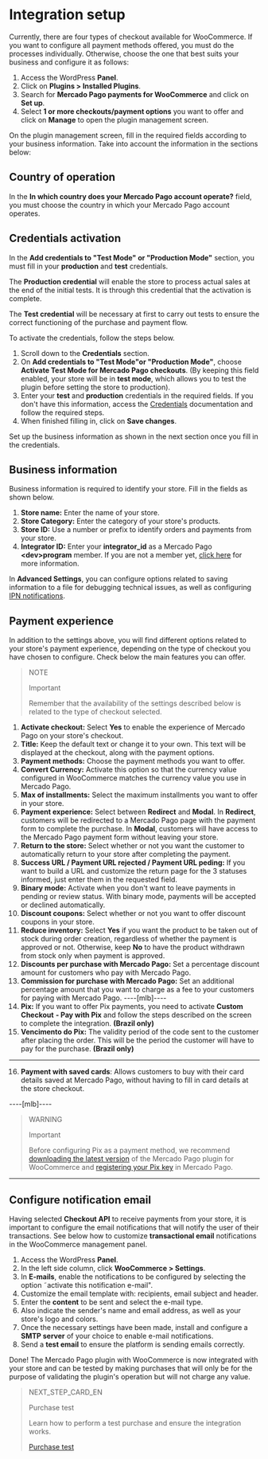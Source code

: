 # Integration setup

Currently, there are four types of checkout available for WooCommerce. If you want to configure all payment methods offered, you must do the processes individually. Otherwise, choose the one that best suits your business and configure it as follows:

1. Access the WordPress **Panel**.
2. Click on **Plugins > Installed Plugins**.
3. Search for **Mercado Pago payments for WooCommerce** and click on **Set up**.
4. Select **1 or more checkouts/payment options** you want to offer and click on **Manage** to open the plugin management screen.

On the plugin management screen, fill in the required fields according to your business information. Take into account the information in the sections below: 

## Country of operation

In the **In which country does your Mercado Pago account operate?** field, you must choose the country in which your Mercado Pago account operates. 

## Credentials activation

In the **Add credentials to "Test Mode" or "Production Mode"** section, you must fill in your **production** and **test** credentials.

The **Production credential** will enable the store to process actual sales at the end of the initial tests. It is through this credential that the activation is complete.

The **Test credential** will be necessary at first to carry out tests to ensure the correct functioning of the purchase and payment flow.

To activate the credentials, follow the steps below.

1. Scroll down to the **Credentials** section.
2. On **Add credentials to "Test Mode"or "Production Mode"**, choose **Activate Test Mode for Mercado Pago checkouts**. (By keeping this field enabled, your store will be in **test mode**, which allows you to test the plugin before setting the store to production).
3. Enter your **test** and **production** credentials in the required fields. If you don't have this information, access the [Credentials](https://www.mercadopago.[FAKER][URL][DOMAIN]/developers/en/guides/resources/credentials) documentation and follow the required steps. 
4. When finished filling in, click on **Save changes**.

Set up the business information as shown in the next section once you fill in the credentials. 

## Business information

Business information is required to identify your store. Fill in the fields as shown below.

1. **Store name:** Enter the name of your store.
2. **Store Category:** Enter the category of your store's products.
3. **Store ID:** Use a number or prefix to identify orders and payments from your store.
4. **Integrator ID:** Enter your **integrator_id** as a Mercado Pago **&lt;dev&gt;program** member. If you are not a member yet, [click here](https://www.mercadopago[FAKER][URL][DOMAIN]/developers/en/developer-program) for more information.

In **Advanced Settings**, you can configure options related to saving information to a file for debugging technical issues, as well as configuring [IPN notifications](https://www.mercadopago[FAKER][URL][DOMAIN]/developers/en/guides/notifications/ipn).

## Payment experience

In addition to the settings above, you will find different options related to your store's payment experience, depending on the type of checkout you have chosen to configure. Check below the main features you can offer.

> NOTE
>
> Important
>
> Remember that the availability of the settings described below is related to the type of checkout selected.

1. **Activate checkout:** Select **Yes** to enable the experience of Mercado Pago on your store's checkout.
2. **Title:** Keep the default text or change it to your own. This text will be displayed at the checkout, along with the payment options.
3. **Payment methods:** Choose the payment methods you want to offer.
4. **Convert Currency:** Activate this option so that the currency value configured in WooCommerce matches the currency value you use in Mercado Pago.
5. **Max of installments:** Select the maximum installments you want to offer in your store.
6. **Payment experience:** Select between **Redirect** and **Modal**. In **Redirect**, customers will be redirected to a Mercado Pago page with the payment form to complete the purchase. In **Modal**, customers will have access to the Mercado Pago payment form without leaving your store.
7. **Return to the store:** Select whether or not you want the customer to automatically return to your store after completing the payment.
8. **Success URL / Payment URL rejected / Payment URL peding:** If you want to build a URL and customize the return page for the 3 statuses informed, just enter them in the requested field.
9. **Binary mode:** Activate when you don't want to leave payments in pending or review status. With binary mode, payments will be accepted or declined automatically.
10. **Discount coupons:** Select whether or not you want to offer discount coupons in your store.
11. **Reduce inventory:** Select **Yes** if you want the product to be taken out of stock during order creation, regardless of whether the payment is approved or not. Otherwise, keep **No** to have the product withdrawn from stock only when payment is approved. 
12. **Discounts per purchase with Mercado Pago:** Set a percentage discount amount for customers who pay with Mercado Pago.
13. **Commission for purchase with Mercado Pago:** Set an additional percentage amount that you want to charge as a fee to your customers for paying with Mercado Pago.
----[mlb]----
14. **Pix:** If you want to offer Pix payments, you need to activate **Custom Checkout** **- Pay with Pix** and follow the steps described on the screen to complete the integration. **(Brazil only)**
15. **Vencimento do Pix:** The validity period of the code sent to the customer after placing the order. This will be the period the customer will have to pay for the purchase. **(Brazil only)**
------------
16. **Payment with saved cards**: Allows customers to buy with their card details saved at Mercado Pago, without having to fill in card details at the store checkout.

----[mlb]----
> WARNING
>
> Important
>
> Before configuring Pix as a payment method, we recommend [downloading the latest version](https://br.wordpress.org/plugins/woocommerce-mercadopago/#description) of the Mercado Pago plugin for WooCommerce and [registering your Pix key](https://www.mercadopago.com.br/stop/pix?url=https%3A%2F%2Fwww.mercadopago.com.br%2Fadmin-pix-keys%2Fmy-keys&authentication_mode=required) in Mercado Pago.
------------

## Configure notification email

Having selected **Checkout API** to receive payments from your store, it is important to configure the email notifications that will notify the user of their transactions. See below how to customize  **transactional email** notifications in the WooCommerce management panel.

1. Access the WordPress **Panel**.
2. In the left side column, click **WooCommerce > Settings**.
3. In **E-mails**, enable the notifications to be configured by selecting the option ˜activate this notification e-mail".
4. Customize the email template with: recipients, email subject and header.
5. Enter the **content** to be sent and select the e-mail type.
6. Also indicate the sender's name and email address, as well as your store's logo and colors.
7. Once the necessary settings have been made, install and configure a **SMTP server** of your choice to enable e-mail notifications.
8. Send a **test email** to ensure the platform is sending emails correctly.

Done! The Mercado Pago plugin with WooCommerce is now integrated with your store and can be tested by making purchases that will only be for the purpose of validating the plugin's operation but will not charge any value.

> NEXT_STEP_CARD_EN
>
> Purchase test
>
> Learn how to perform a test purchase and ensure the integration works.
>
> [Purchase test](https://www.mercadopago[FAKER][URL][DOMAIN]/developers/en/guides/plugins/woocommerce/testing)